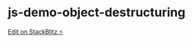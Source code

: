 # js-demo-object-destructuring

[Edit on StackBlitz ⚡️](https://stackblitz.com/edit/js-demo-object-destructuring)